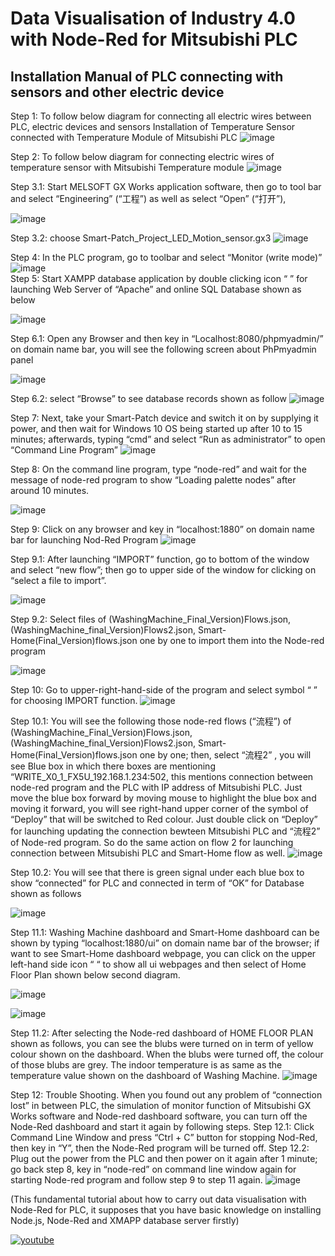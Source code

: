 # Data Visualisation of Industry 4.0 with Node-Red for Mitsubishi PLC

## Installation Manual of PLC connecting with sensors and other electric device

Step 1: To follow below diagram for connecting all electric wires between PLC, electric devices and sensors
Installation of Temperature Sensor connected with Temperature Module of Mitsubishi PLC
![image](https://user-images.githubusercontent.com/57984642/164303462-4cb2daa9-3c70-4485-8952-89be6da89138.png)

Step 2: To follow below diagram for connecting electric wires of temperature sensor with Mitsubishi Temperature module
![image](https://user-images.githubusercontent.com/57984642/164303515-0740f382-fbe3-4aaa-81ef-3171929ba8e1.png)
 
Step 3.1: Start MELSOFT GX Works application software, then go to tool bar and select “Engineering” (“工程”) as well as select “Open” (“打开”), 

![image](https://user-images.githubusercontent.com/57984642/164303552-570d76e7-d12e-4dd9-8261-9fd12a11aa27.png)
 
Step 3.2: choose Smart-Patch_Project_LED_Motion_sensor.gx3
![image](https://user-images.githubusercontent.com/57984642/164303572-281f9f3a-43e0-4adc-a34a-837228b05fa4.png)

Step 4: In the PLC program, go to toolbar and select “Monitor (write mode)”                                                           ![image](https://user-images.githubusercontent.com/57984642/164303593-b7af78ef-45e7-4e82-a90a-67df00f033e3.png)                                                                                                
Step 5: Start XAMPP database application by double clicking icon “ ” for launching Web Server of “Apache” and online SQL Database shown as below

![image](https://user-images.githubusercontent.com/57984642/164303641-477713c0-c2e8-4686-808f-54dd88a59839.png) 

Step 6.1: Open any Browser and then key in “Localhost:8080/phpmyadmin/” on domain name bar, you will see the following screen about PhPmyadmin panel

![image](https://user-images.githubusercontent.com/57984642/164303662-a5a99db3-3b2f-4817-b2f8-8ba7f62acd72.png)

Step 6.2: select “Browse” to see database records shown as follow
![image](https://user-images.githubusercontent.com/57984642/164303701-2f110475-64d2-4013-a826-cc72ee87fb78.png)

Step 7: Next, take your Smart-Patch device and switch it on by supplying it power, and then wait for Windows 10 OS being started up after 10 to 15 minutes; afterwards, typing “cmd” and select “Run as administrator” to open “Command Line Program”
![image](https://user-images.githubusercontent.com/57984642/164303722-fbf12821-22b7-44e3-8aef-662e27ab5c45.png)
  
Step 8: On the command line program, type “node-red” and wait for the message of node-red program to show “Loading palette nodes” after around 10 minutes.

![image](https://user-images.githubusercontent.com/57984642/164303754-6d100eef-abcf-48fd-aea3-7fb7a9e031a8.png) 

Step 9: Click on any browser and key in “localhost:1880” on domain name bar for launching Nod-Red Program
![image](https://user-images.githubusercontent.com/57984642/164303801-928d427e-d6e0-4729-8431-dd7b26c6f55f.png)

Step 9.1: After launching “IMPORT” function, go to bottom of the window and select “new flow”; then go to upper side of the window for clicking on “select a file to import”. 

![image](https://user-images.githubusercontent.com/57984642/164303842-dd89aaf3-e176-4c2f-8a7d-8cc5c23ec02b.png)
 
Step 9.2: Select files of (WashingMachine_Final_Version)Flows.json, (WashingMachine_final_Version)Flows2.json, Smart-Home(Final_Version)flows.json one by one to import them into the Node-red program

![image](https://user-images.githubusercontent.com/57984642/164303862-f89c9e6c-36b2-4450-9184-681c335bcf84.png)

Step 10: Go to upper-right-hand-side of the program and select symbol “ ” for choosing IMPORT function.
![image](https://user-images.githubusercontent.com/57984642/164303820-728a1d8d-ac36-4a71-b668-44d1be63361c.png)
  
Step 10.1: You will see the following those node-red flows (“流程”) of (WashingMachine_Final_Version)Flows.json, (WashingMachine_final_Version)Flows2.json, Smart-Home(Final_Version)flows.json one by one; then, select “流程2” , you will see Blue box in which there boxes are mentioning “WRITE_X0_1_FX5U_192.168.1.234:502, this mentions connection between node-red program and the PLC with IP address of Mitsubishi PLC. Just move the blue box forward by moving mouse to highlight the blue box and moving it forward, you will see right-hand upper corner of the symbol of “Deploy” that will be switched to Red colour. Just double click on “Deploy” for launching updating the connection bewteen Mitsubishi PLC and “流程2” of Node-red program. So do the same action on flow 2 for launching connection between Mitsubishi PLC and Smart-Home flow as well.
![image](https://user-images.githubusercontent.com/57984642/164303890-c6ebe22d-cf9b-4c1c-95a1-e2cef56cf931.png)
 
Step 10.2: You will see that there is green signal under each blue box to show “connected” for PLC and connected in term of “OK” for Database shown as follows

![image](https://user-images.githubusercontent.com/57984642/164303913-7b60bf96-9e29-4767-9f27-18c516e42af2.png)
 
Step 11.1: Washing Machine dashboard and Smart-Home dashboard can be shown by typing “localhost:1880/ui” on domain name bar of the browser; if want to see Smart-Home dashboard webpage, you can click on the upper left-hand side icon “                “ to show all ui webpages and then select of Home Floor Plan shown below second diagram.

![image](https://user-images.githubusercontent.com/57984642/164303933-0063b35b-5a10-46a0-898c-f302c10c64cc.png)
 
![image](https://user-images.githubusercontent.com/57984642/164303969-583aee2d-2b43-44de-8afe-e26e7581af99.png)
 
Step 11.2: After selecting the Node-red dashboard of HOME FLOOR PLAN shown as follows, you can see the blubs were turned on in term of yellow colour shown on the dashboard. When the blubs were turned off, the colour of those blubs are grey. The indoor temperature is as same as the temperature value shown on the dashboard of Washing Machine.
![image](https://user-images.githubusercontent.com/57984642/164303982-aa242ea3-c05c-40f7-b6db-d0ebfc0b18d3.png)
 
Step 12: Trouble Shooting. When you found out any problem of “connection lost” in between PLC, the simulation of monitor function of Mitsubishi GX Works software and Node-red dashboard software, you can turn off the Node-Red dashboard and start it again by following steps.
 Step 12.1: Click Command Line Window and press “Ctrl + C” button for stopping Nod-Red, then key in “Y”, then the Node-Red program will be turned off.
Step 12.2: Plug out the power from the PLC and then power on it again after 1 minute; go back step 8, key in “node-red” on command line window again for starting Node-red program and follow step 9 to step 11 again.
![image](https://user-images.githubusercontent.com/57984642/164304480-019154fa-1bc9-4b57-a4b0-ddc5dd700683.png)

(This fundamental tutorial about how to carry out data visualisation with Node-Red for PLC, it supposes that you have basic knowledge on installing Node.js, Node-Red and XMAPP database server firstly)

[![youtube](https://img.youtube.com/vi/188UED5zLjM/0.jpg)](https://www.youtube.com/embed/188UED5zLjM "Click to play on Youtube.com")

